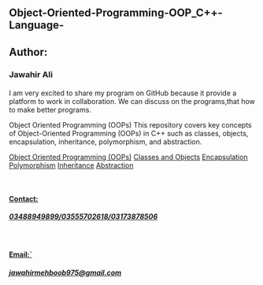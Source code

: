 ## Object-Oriented-Programming-OOP_C++-Language-
<h2>Author:</h2>
<h3>Jawahir Ali</h3>
<h4></h4>
<p>I am very excited to share my program on GitHub because it provide a platform to work in collaboration.  We can discuss on the programs,that how to make better programs.
</p>
<p>  Object Oriented Programming (OOPs)
This repository covers key concepts of Object-Oriented Programming (OOPs) in C++ such as classes, objects, encapsulation, inheritance, polymorphism, and abstraction.

<a href="https://www.geeksforgeeks.org/object-oriented-programming-in-cpp/">Object Oriented Programming (OOPs)</a>
<a href="   https://www.geeksforgeeks.org/c-classes-and-objects/ ">Classes and Objects</a>
<a href=" https://www.geeksforgeeks.org/encapsulation-in-cpp/   ">Encapsulation</a>
<a href="  https://www.geeksforgeeks.org/cpp-polymorphism/  ">Polymorphism</a>
<a href="   https://www.geeksforgeeks.org/inheritance-in-c/ ">Inheritance</a>
<a href="   https://www.geeksforgeeks.org/inheritance-in-c/  ">Abstraction </p>
<br>
<h4>Contact: </h4>
<h5>03488949899/03555702618/03173878506</h5>
<br>
<h4>Email:`</h4>
 <h5> jawahirmehboob975@gmail.com </h5>
